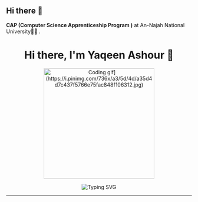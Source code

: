 ## Hi there 👋
  **CAP (Computer Science Apprenticeship Program )** at An-Najah National University👩‍💻 .
<h1 align="center">Hi there, I'm Yaqeen Ashour 👋</h1>

<p align="center">
  <img src="[https://media.giphy.com/media/qgQUggAC3Pfv687qPC/giphy.gif" width="300" alt="Coding gif](https://i.pinimg.com/736x/a3/5d/4d/a35d4d7c437f5766e75fac848f106312.jpg)"/>
</p>

<p align="center">
  <img src="https://readme-typing-svg.herokuapp.com?font=Fira+Code&size=24&color=61DAFB&center=true&vCenter=true&width=500&lines=Hi,+I'm+Yaqeen!;CAP student (.NET);+%7C+SQL+%7C+APIs;Always+Learning+Something+New!" alt="Typing SVG" />
</p>

---


